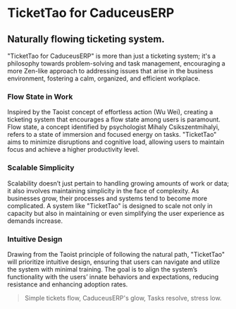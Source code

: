 # TicketTao for CaduceusERP
## Naturally flowing ticketing system.
"TicketTao for CaduceusERP" is more than just a ticketing system; it's a philosophy towards problem-solving and task management, encouraging a more Zen-like approach to addressing issues that arise in the business environment, fostering a calm, organized, and efficient workplace.

### Flow State in Work
Inspired by the Taoist concept of effortless action (Wu Wei), creating a ticketing system that encourages a flow state among users is paramount. Flow state, a concept identified by psychologist Mihaly Csikszentmihalyi, refers to a state of immersion and focused energy on tasks. "TicketTao" aims to minimize disruptions and cognitive load, allowing users to maintain focus and achieve a higher productivity level.

### Scalable Simplicity
Scalability doesn’t just pertain to handling growing amounts of work or data; it also involves maintaining simplicity in the face of complexity. As businesses grow, their processes and systems tend to become more complicated. A system like "TicketTao" is designed to scale not only in capacity but also in maintaining or even simplifying the user experience as demands increase.

### Intuitive Design
Drawing from the Taoist principle of following the natural path, "TicketTao" will prioritize intuitive design, ensuring that users can navigate and utilize the system with minimal training. The goal is to align the system’s functionality with the users’ innate behaviors and expectations, reducing resistance and enhancing adoption rates.

> Simple tickets flow,
> CaduceusERP's glow,
> Tasks resolve, stress low.
